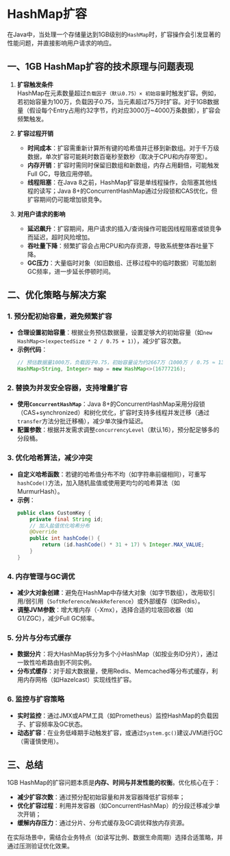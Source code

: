 # HashMap扩容

在Java中，当处理一个存储量达到1GB级别的`HashMap`时，扩容操作会引发显著的性能问题，并直接影响用户请求的响应。

## 一、1GB HashMap扩容的技术原理与问题表现
1. **扩容触发条件**  
   HashMap在元素数量超过`负载因子（默认0.75）× 初始容量`时触发扩容。例如，若初始容量为100万，负载因子0.75，当元素超过75万时扩容。对于1GB数据量（假设每个Entry占用约32字节，约对应3000万~4000万条数据），扩容会频繁触发。

2. **扩容过程开销**
    - **时间成本**：扩容需重新计算所有键的哈希值并迁移到新数组。对于千万级数据，单次扩容可能耗时数百毫秒至数秒（取决于CPU和内存带宽）。
    - **内存开销**：扩容时需同时保留旧数组和新数组，内存占用翻倍，可能触发Full GC，导致应用停顿。
    - **线程阻塞**：在Java 8之前，HashMap扩容是单线程操作，会阻塞其他线程的读写；Java 8+的ConcurrentHashMap通过分段锁和CAS优化，但扩容期间仍可能增加锁竞争。

3. **对用户请求的影响**
    - **延迟飙升**：扩容期间，用户请求的插入/查询操作可能因线程阻塞或锁竞争而延迟，超时风险增加。
    - **吞吐量下降**：频繁扩容会占用CPU和内存资源，导致系统整体吞吐量下降。
    - **GC压力**：大量临时对象（如旧数组、迁移过程中的临时数据）可能加剧GC频率，进一步延长停顿时间。

## 二、优化策略与解决方案
### **1. 预分配初始容量，避免频繁扩容**
- **合理设置初始容量**：根据业务预估数据量，设置足够大的初始容量（如`new HashMap<>(expectedSize * 2 / 0.75 + 1)`），减少扩容次数。
- **示例代码**：
  ```java
  // 预估数据量1000万，负载因子0.75，初始容量设为约2667万（1000万 / 0.75 ≈ 1333万，取2的幂次方如2^24=1677万）
  HashMap<String, Integer> map = new HashMap<>(16777216); 
  ```

### 2. 替换为并发安全容器，支持增量扩容
- **使用`ConcurrentHashMap`**：Java 8+的ConcurrentHashMap采用分段锁（CAS+synchronized）和树化优化，扩容时支持多线程并发迁移（通过`transfer`方法分批迁移桶），减少单次操作延迟。
- **配置参数**：根据并发需求调整`concurrencyLevel`（默认16），预分配足够多的分段桶。

### 3. 优化哈希算法，减少冲突
- **自定义哈希函数**：若键的哈希值分布不均（如字符串前缀相同），可重写`hashCode()`方法，加入随机盐值或使用更均匀的哈希算法（如MurmurHash）。
- **示例**：
  ```java
  public class CustomKey {
      private final String id;
      // 加入盐值优化哈希分布
      @Override
      public int hashCode() {
          return (id.hashCode() * 31 + 17) % Integer.MAX_VALUE;
      }
  }
  ```

### 4. 内存管理与GC调优
- **减少大对象创建**：避免在HashMap中存储大对象（如字节数组），改用软引用/弱引用（`SoftReference`/`WeakReference`）或外部缓存（如Redis）。
- **调整JVM参数**：增大堆内存（-Xmx），选择合适的垃圾回收器（如G1/ZGC），减少Full GC频率。

### 5. 分片与分布式缓存
- **数据分片**：将大HashMap拆分为多个小HashMap（如按业务ID分片），通过一致性哈希路由到不同实例。
- **分布式缓存**：对于超大数据量，使用Redis、Memcached等分布式缓存，利用内存网格（如Hazelcast）实现线性扩容。

### 6. 监控与扩容策略
- **实时监控**：通过JMX或APM工具（如Prometheus）监控HashMap的负载因子、扩容频率及GC状态。
- **动态扩容**：在业务低峰期手动触发扩容，或通过`System.gc()`建议JVM进行GC（需谨慎使用）。

## 三、总结
1GB HashMap的扩容问题本质是**内存、时间与并发性能的权衡**。优化核心在于：
- **减少扩容次数**：通过预分配初始容量和并发容器降低扩容频率；
- **优化扩容过程**：利用并发容器（如ConcurrentHashMap）的分段迁移减少单次开销；
- **缓解内存压力**：通过分片、分布式缓存及GC调优释放内存资源。

在实际场景中，需结合业务特点（如读写比例、数据生命周期）选择合适策略，并通过压测验证优化效果。